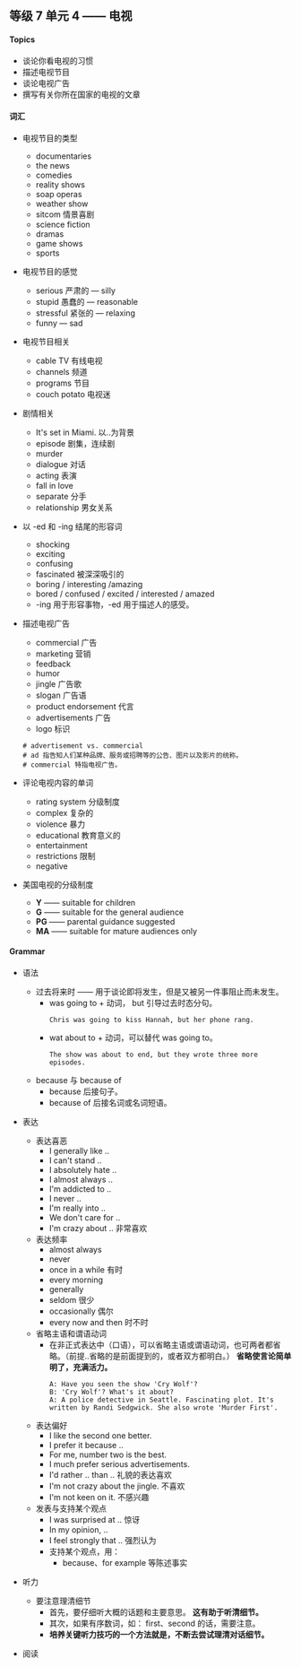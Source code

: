 ## 等级 7 单元 4 —— 电视

#### Topics
* 谈论你看电视的习惯
* 描述电视节目
* 谈论电视广告
* 撰写有关你所在国家的电视的文章

#### 词汇
* 电视节目的类型
    * documentaries
    * the news
    * comedies
    * reality shows
    * soap operas
    * weather show
    * sitcom 情景喜剧
    * science fiction
    * dramas
    * game shows
    * sports

* 电视节目的感觉
    * serious 严肃的 — silly
    * stupid 愚蠢的 — reasonable
    * stressful 紧张的 — relaxing
    * funny — sad

* 电视节目相关
    * cable TV 有线电视
    * channels 频道
    * programs 节目
    * couch potato 电视迷

* 剧情相关
    * It's set in Miami. 以..为背景
    * episode 剧集，连续剧
    * murder
    * dialogue 对话
    * acting 表演
    * fall in love
    * separate 分手
    * relationship 男女关系

* 以 -ed 和 -ing 结尾的形容词
    * shocking
    * exciting
    * confusing
    * fascinated 被深深吸引的
    * boring / interesting /amazing
    * bored / confused / excited / interested / amazed
    * -ing 用于形容事物，-ed 用于描述人的感受。

* 描述电视广告
    * commercial 广告
    * marketing 营销
    * feedback
    * humor
    * jingle 广告歌
    * slogan 广告语
    * product endorsement 代言
    * advertisements 广告
    * logo 标识
    ```
    # advertisement vs. commercial
    # ad 指告知人们某种品牌、服务或招聘等的公告、图片以及影片的统称。
    # commercial 特指电视广告。
    ```

* 评论电视内容的单词
    * rating system 分级制度
    * complex 复杂的
    * violence 暴力
    * educational 教育意义的
    * entertainment
    * restrictions 限制
    * negative

* 美国电视的分级制度
    * **Y** —— suitable for children
    * **G** —— suitable for the general audience
    * **PG** —— parental guidance suggested
    * **MA** —— suitable for mature audiences only

#### Grammar
* 语法
    * 过去将来时 —— 用于谈论即将发生，但是又被另一件事阻止而未发生。
        * was going to + 动词， but 引导过去时态分句。
          ```
          Chris was going to kiss Hannah, but her phone rang.
          ```
        * wat about to + 动词，可以替代 was going to。
          ```
          The show was about to end, but they wrote three more episodes.
          ```
    * because 与 because of
        * because 后接句子。
        * because of 后接名词或名词短语。

* 表达
    * 表达喜恶
        * I generally like ..
        * I can't stand ..
        * I absolutely hate ..
        * I almost always ..
        * I'm addicted to ..
        * I never ..
        * I'm really into ..
        * We don't care for ..
        * I'm crazy about .. 非常喜欢
    * 表达频率
        * almost always
        * never
        * once in a while 有时
        * every morning
        * generally
        * seldom 很少
        * occasionally 偶尔
        * every now and then 时不时
    * 省略主语和谓语动词
        * 在非正式表达中（口语），可以省略主语或谓语动词，也可两者都省略。（前提..省略的是前面提到的，或者双方都明白。）
          **省略使言论简单明了，充满活力。**
          ```
          A: Have you seen the show 'Cry Wolf'?
          B: 'Cry Wolf'? What's it about?
          A: A police detective in Seattle. Fascinating plot. It's written by Randi Sedgwick. She also wrote 'Murder First'.
          ```
    * 表达偏好
        * I like the second one better.
        * I prefer it because ..
        * For me, number two is the best.
        * I much prefer serious advertisements.
        * I'd rather .. than .. 礼貌的表达喜欢
        * I'm not crazy about the jingle. 不喜欢
        * I'm not keen on it. 不感兴趣
    * 发表与支持某个观点
        * I was surprised at .. 惊讶
        * In my opinion, ..
        * I feel strongly that .. 强烈认为
        * 支持某个观点，用：
            * because、for example 等陈述事实

* 听力
    * 要注意理清细节
        * 首先，要仔细听大概的话题和主要意思。 **这有助于听清细节。**
        * 其次，如果有序数词，如： first、second 的话，需要注意。
        * **培养关键听力技巧的一个方法就是，不断去尝试理清对话细节。**

* 阅读
